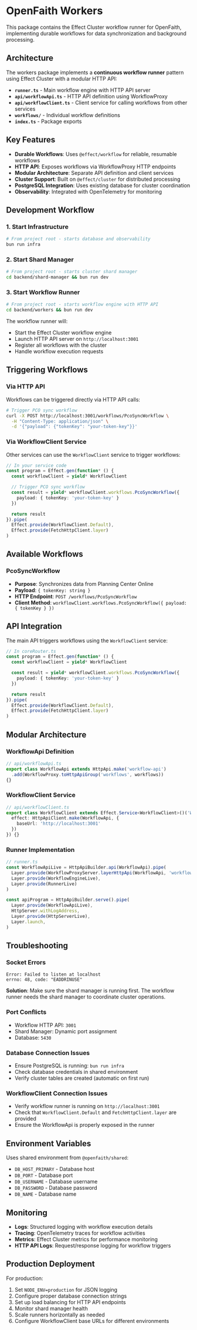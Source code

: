 # OpenFaith Workers

This package contains the Effect Cluster workflow runner for OpenFaith, implementing durable workflows for data synchronization and background processing.

## Architecture

The workers package implements a **continuous workflow runner** pattern using Effect Cluster with a modular HTTP API:

- **`runner.ts`** - Main workflow engine with HTTP API server
- **`api/workflowApi.ts`** - HTTP API definition using WorkflowProxy
- **`api/workflowClient.ts`** - Client service for calling workflows from other services
- **`workflows/`** - Individual workflow definitions
- **`index.ts`** - Package exports

## Key Features

- **Durable Workflows**: Uses `@effect/workflow` for reliable, resumable workflows
- **HTTP API**: Exposes workflows via WorkflowProxy HTTP endpoints
- **Modular Architecture**: Separate API definition and client services
- **Cluster Support**: Built on `@effect/cluster` for distributed processing
- **PostgreSQL Integration**: Uses existing database for cluster coordination
- **Observability**: Integrated with OpenTelemetry for monitoring

## Development Workflow

### 1. Start Infrastructure
```bash
# From project root - starts database and observability
bun run infra
```

### 2. Start Shard Manager
```bash
# From project root - starts cluster shard manager
cd backend/shard-manager && bun run dev
```

### 3. Start Workflow Runner
```bash
# From project root - starts workflow engine with HTTP API
cd backend/workers && bun run dev
```

The workflow runner will:
- Start the Effect Cluster workflow engine
- Launch HTTP API server on `http://localhost:3001`
- Register all workflows with the cluster
- Handle workflow execution requests

## Triggering Workflows

### Via HTTP API

Workflows can be triggered directly via HTTP API calls:

```bash
# Trigger PCO sync workflow
curl -X POST http://localhost:3001/workflows/PcoSyncWorkflow \
  -H "Content-Type: application/json" \
  -d '{"payload": {"tokenKey": "your-token-key"}}'
```

### Via WorkflowClient Service

Other services can use the `WorkflowClient` service to trigger workflows:

```typescript
// In your service code
const program = Effect.gen(function* () {
  const workflowClient = yield* WorkflowClient

  // Trigger PCO sync workflow
  const result = yield* workflowClient.workflows.PcoSyncWorkflow({
    payload: { tokenKey: 'your-token-key' }
  })

  return result
}).pipe(
  Effect.provide(WorkflowClient.Default),
  Effect.provide(FetchHttpClient.layer)
)
```

## Available Workflows

### PcoSyncWorkflow
- **Purpose**: Synchronizes data from Planning Center Online
- **Payload**: `{ tokenKey: string }`
- **HTTP Endpoint**: `POST /workflows/PcoSyncWorkflow`
- **Client Method**: `workflowClient.workflows.PcoSyncWorkflow({ payload: { tokenKey } })`

## API Integration

The main API triggers workflows using the `WorkflowClient` service:

```typescript
// In coreRouter.ts
const program = Effect.gen(function* () {
  const workflowClient = yield* WorkflowClient

  const result = yield* workflowClient.workflows.PcoSyncWorkflow({
    payload: { tokenKey: 'your-token-key' }
  })

  return result
}).pipe(
  Effect.provide(WorkflowClient.Default),
  Effect.provide(FetchHttpClient.layer)
)
```

## Modular Architecture

### WorkflowApi Definition
```typescript
// api/workflowApi.ts
export class WorkflowApi extends HttpApi.make('workflow-api')
  .add(WorkflowProxy.toHttpApiGroup('workflows', workflows))
{}
```

### WorkflowClient Service
```typescript
// api/workflowClient.ts
export class WorkflowClient extends Effect.Service<WorkflowClient>()('WorkflowClient', {
  effect: HttpApiClient.make(WorkflowApi, {
    baseUrl: 'http://localhost:3001'
  })
}) {}
```

### Runner Implementation
```typescript
// runner.ts
const WorkflowApiLive = HttpApiBuilder.api(WorkflowApi).pipe(
  Layer.provide(WorkflowProxyServer.layerHttpApi(WorkflowApi, 'workflows', workflows)),
  Layer.provide(WorkflowEngineLive),
  Layer.provide(RunnerLive)
)

const apiProgram = HttpApiBuilder.serve().pipe(
  Layer.provide(WorkflowApiLive),
  HttpServer.withLogAddress,
  Layer.provide(HttpServerLive),
  Layer.launch,
)
```

## Troubleshooting

### Socket Errors
```
Error: Failed to listen at localhost
errno: 48, code: "EADDRINUSE"
```

**Solution**: Make sure the shard manager is running first. The workflow runner needs the shard manager to coordinate cluster operations.

### Port Conflicts
- Workflow HTTP API: `3001`
- Shard Manager: Dynamic port assignment
- Database: `5430`

### Database Connection Issues
- Ensure PostgreSQL is running: `bun run infra`
- Check database credentials in shared environment
- Verify cluster tables are created (automatic on first run)

### WorkflowClient Connection Issues
- Verify workflow runner is running on `http://localhost:3001`
- Check that `WorkflowClient.Default` and `FetchHttpClient.layer` are provided
- Ensure the WorkflowApi is properly exposed in the runner

## Environment Variables

Uses shared environment from `@openfaith/shared`:
- `DB_HOST_PRIMARY` - Database host
- `DB_PORT` - Database port  
- `DB_USERNAME` - Database username
- `DB_PASSWORD` - Database password
- `DB_NAME` - Database name

## Monitoring

- **Logs**: Structured logging with workflow execution details
- **Tracing**: OpenTelemetry traces for workflow activities
- **Metrics**: Effect Cluster metrics for performance monitoring
- **HTTP API Logs**: Request/response logging for workflow triggers

## Production Deployment

For production:
1. Set `NODE_ENV=production` for JSON logging
2. Configure proper database connection strings
3. Set up load balancing for HTTP API endpoints
4. Monitor shard manager health
5. Scale runners horizontally as needed
6. Configure WorkflowClient base URLs for different environments 